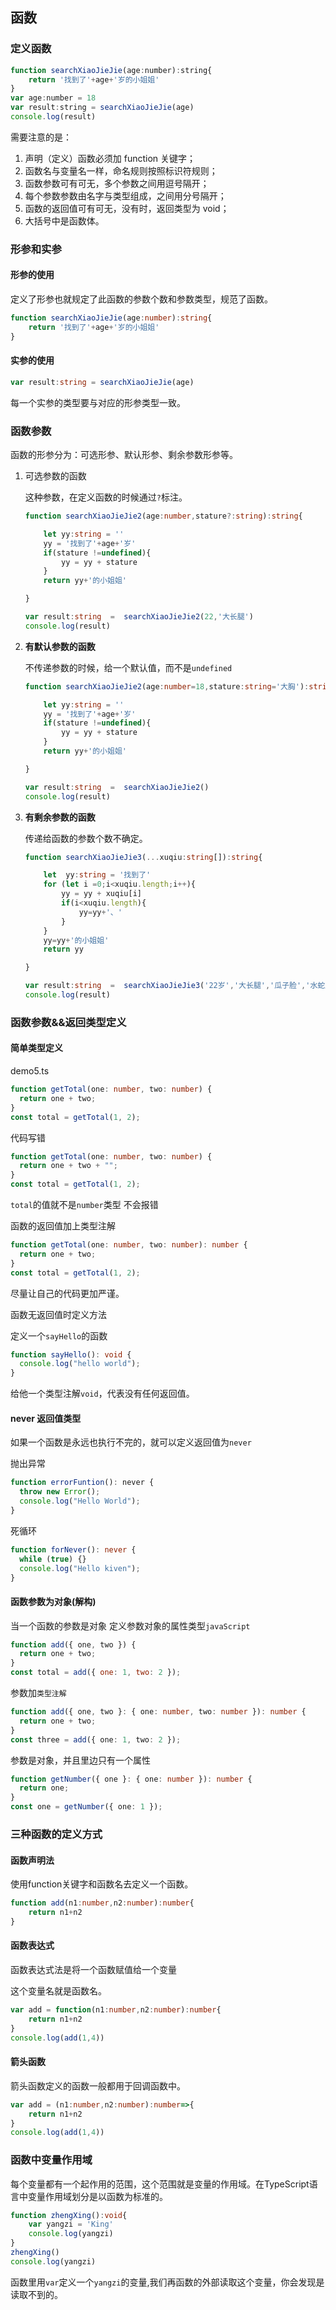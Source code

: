 ## 函数

### 定义函数

`````js
function searchXiaoJieJie(age:number):string{
    return '找到了'+age+'岁的小姐姐' 
}
var age:number = 18
var result:string = searchXiaoJieJie(age)
console.log(result)
`````

需要注意的是：

1. 声明（定义）函数必须加 function 关键字；
2. 函数名与变量名一样，命名规则按照标识符规则；
3. 函数参数可有可无，多个参数之间用逗号隔开；
4. 每个参数参数由名字与类型组成，之间用分号隔开；
5. 函数的返回值可有可无，没有时，返回类型为 void；
6. 大括号中是函数体。

### 形参和实参

#### 形参的使用

定义了形参也就规定了此函数的参数个数和参数类型，规范了函数。

````typescript
function searchXiaoJieJie(age:number):string{
    return '找到了'+age+'岁的小姐姐' 
}
````

#### 实参的使用

`````typescript
var result:string = searchXiaoJieJie(age)
`````

每一个实参的类型要与对应的形参类型一致。

### 函数参数

函数的形参分为：可选形参、默认形参、剩余参数形参等。

1. 可选参数的函数

   这种参数，在定义函数的时候通过`?`标注。

   `````typescript
   function searchXiaoJieJie2(age:number,stature?:string):string{
   
       let yy:string = ''
       yy = '找到了'+age+'岁'
       if(stature !=undefined){
           yy = yy + stature
       }
       return yy+'的小姐姐'
   
   }
   
   var result:string  =  searchXiaoJieJie2(22,'大长腿')
   console.log(result)
   `````

2. **有默认参数的函数**

   不传递参数的时候，给一个默认值，而不是`undefined`

   ````typescript
   function searchXiaoJieJie2(age:number=18,stature:string='大胸'):string{
   
       let yy:string = ''
       yy = '找到了'+age+'岁'
       if(stature !=undefined){
           yy = yy + stature
       }
       return yy+'的小姐姐'
   
   }
   
   var result:string  =  searchXiaoJieJie2()
   console.log(result)
   ````

3. **有剩余参数的函数**

   传递给函数的参数个数不确定。

   `````typescript
   function searchXiaoJieJie3(...xuqiu:string[]):string{
   
       let  yy:string = '找到了'
       for (let i =0;i<xuqiu.length;i++){
           yy = yy + xuqiu[i]
           if(i<xuqiu.length){
               yy=yy+'、'
           }
       }
       yy=yy+'的小姐姐'
       return yy
   
   }
   
   var result:string  =  searchXiaoJieJie3('22岁','大长腿','瓜子脸','水蛇腰')
   console.log(result)
   `````

### 函数参数&&返回类型定义

#### 简单类型定义

demo5.ts

````typescript
function getTotal(one: number, two: number) {
  return one + two;
}
const total = getTotal(1, 2);
````

代码写错

```typescript
function getTotal(one: number, two: number) {
  return one + two + "";
}
const total = getTotal(1, 2);
```

`total`的值就不是`number`类型  不会报错

函数的返回值加上类型注解

````typescript
function getTotal(one: number, two: number): number {
  return one + two;
}
const total = getTotal(1, 2);
````

尽量让自己的代码更加严谨。

函数无返回值时定义方法

定义一个`sayHello`的函数

````typescript
function sayHello(): void {
  console.log("hello world");
}
````

给他一个类型注解`void`，代表没有任何返回值。

#### never 返回值类型

如果一个函数是永远也执行不完的，就可以定义返回值为`never`

抛出异常

```js
function errorFuntion(): never {
  throw new Error();
  console.log("Hello World");
}
```

 死循环

`````typescript
function forNever(): never {
  while (true) {}
  console.log("Hello kiven");
}
`````

#### 函数参数为对象(解构)

当一个函数的参数是对象  定义参数对象的属性类型`javaScript`

```js
function add({ one, two }) {
  return one + two;
}
const total = add({ one: 1, two: 2 });
```

参数加`类型注解`

```typescript
function add({ one, two }: { one: number, two: number }): number {
  return one + two;
}
const three = add({ one: 1, two: 2 });
```

参数是对象，并且里边只有一个属性

````typescript
function getNumber({ one }: { one: number }): number {
  return one;
}
const one = getNumber({ one: 1 });
````



### 三种函数的定义方式

#### 函数声明法

使用function关键字和函数名去定义一个函数。

`````typescript
function add(n1:number,n2:number):number{
    return n1+n2
}
`````

#### 函数表达式

函数表达式法是将一个函数赋值给一个变量

这个变量名就是函数名。

`````typescript
var add = function(n1:number,n2:number):number{
    return n1+n2
}
console.log(add(1,4))
`````

#### 箭头函数

箭头函数定义的函数一般都用于回调函数中。

````typescript
var add = (n1:number,n2:number):number=>{
    return n1+n2
}
console.log(add(1,4))
````

### 函数中变量作用域

每个变量都有一个起作用的范围，这个范围就是变量的作用域。在TypeScript语言中变量作用域划分是以函数为标准的。

``````typescript
function zhengXing():void{
    var yangzi = 'King'
    console.log(yangzi)
}
zhengXing()
console.log(yangzi)
``````

函数里用`var`定义一个`yangzi`的变量,我们再函数的外部读取这个变量，你会发现是读取不到的。
